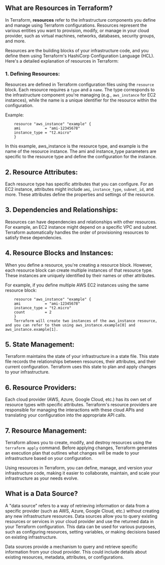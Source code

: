 ## What are Resources in Terraform?

In Terraform, **resources** refer to the infrastructure components you define and manage using Terraform configurations. Resources represent the various entities you want to provision, modify, or manage in your cloud provider, such as virtual machines, networks, databases, security groups, and more. 

Resources are the building blocks of your infrastructure code, and you define them using Terraform's HashiCorp Configuration Language (HCL). Here's a detailed explanation of resources in Terraform:

### 1. Defining Resources:

Resources are defined in Terraform configuration files using the `resource` block. Each resource requires a `type` and a `name`. The type corresponds to the infrastructure component you're managing (e.g., `aws_instance` for EC2 instances), while the name is a unique identifier for the resource within the configuration.

   Example:

        resource "aws_instance" "example" {
        ami           = "ami-12345678"
        instance_type = "t2.micro"
        }

In this example, aws_instance is the resource type, and example is the name of the resource instance. The ami and instance_type parameters are specific to the resource type and define the configuration for the instance.

## 2. Resource Attributes:

Each resource type has specific attributes that you can configure. For an EC2 instance, attributes might include `ami`, `instance_type`, `subnet_id`, and more. These attributes define the properties and settings of the resource.

## 3. Dependencies and Relationships:

Resources can have dependencies and relationships with other resources. For example, an EC2 instance might depend on a specific VPC and subnet. Terraform automatically handles the order of provisioning resources to satisfy these dependencies.

## 4. Resource Blocks and Instances:

When you define a resource, you're creating a resource block. However, each resource block can create multiple instances of that resource type. These instances are uniquely identified by their names or other attributes.

For example, if you define multiple AWS EC2 instances using the same resource block:


        resource "aws_instance" "example" {
        ami           = "ami-12345678"
        instance_type = "t2.micro"
        count         = 2
        }
        Terraform will create two instances of the aws_instance resource, and you can refer to them using aws_instance.example[0] and aws_instance.example[1].

## 5. State Management:

Terraform maintains the state of your infrastructure in a state file. This state file records the relationships between resources, their attributes, and their current configuration. Terraform uses this state to plan and apply changes to your infrastructure.

## 6. Resource Providers:

Each cloud provider (AWS, Azure, Google Cloud, etc.) has its own set of resource types with specific attributes. Terraform's resource providers are responsible for managing the interactions with these cloud APIs and translating your configuration into the appropriate API calls.

## 7. Resource Management:

Terraform allows you to create, modify, and destroy resources using the `terraform apply` command. Before applying changes, Terraform generates an execution plan that outlines what changes will be made to your infrastructure based on your configuration.

Using resources in Terraform, you can define, manage, and version your infrastructure code, making it easier to collaborate, maintain, and scale your infrastructure as your needs evolve.

## What is a Data Source?

A "data source" refers to a way of retrieving information or data from a specific provider (such as AWS, Azure, Google Cloud, etc.) without creating any new infrastructure resources. Data sources allow you to query existing resources or services in your cloud provider and use the returned data in your Terraform configuration. This data can be used for various purposes, such as configuring resources, setting variables, or making decisions based on existing infrastructure.

Data sources provide a mechanism to query and retrieve specific information from your cloud provider. This could include details about existing resources, metadata, attributes, or configurations.
